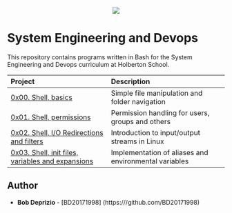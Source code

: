 <p align="center">
  <img src="http://www.holbertonschool.com/holberton-logo.png">
</p>

# System Engineering and Devops

This repository contains programs written in Bash for the System Engineering and Devops curriculum at Holberton School.

| Project | Description |
| :--- | :---|
| [0x00. Shell, basics ](./0x00-shell_basics) | Simple file manipulation and folder navigation |
| [0x01. Shell, permissions ](./0x01-shell_permissions) | Permission handling for users, groups and others |
| [0x02. Shell, I/O Redirections and filters ](./0x02-shell_redirections) | Introduction to input/output streams in Linux |
| [0x03. Shell, init files, variables and expansions ](./0x03-shell_variables_expansions) | Implementation of aliases and environmental variables |

## Author

- **Bob Deprizio** - [BD20171998] (https:///github.com/BD20171998)
